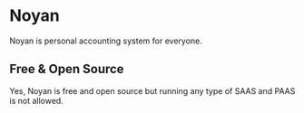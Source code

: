 # Noyan
Noyan is personal accounting system for everyone.

## Free & Open Source

Yes, Noyan is free and open source but running any type of SAAS and PAAS is not allowed.


